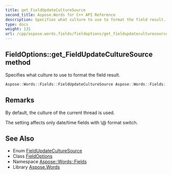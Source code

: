 ```yaml
---
title: get_FieldUpdateCultureSource
second_title: Aspose.Words for C++ API Reference
description: Specifies what culture to use to format the field result.
type: docs
weight: 131
url: /cpp/aspose.words.fields/fieldoptions/get_fieldupdateculturesource/
---
```

## FieldOptions::get_FieldUpdateCultureSource method


Specifies what culture to use to format the field result.

```cpp
Aspose::Words::Fields::FieldUpdateCultureSource Aspose::Words::Fields::FieldOptions::get_FieldUpdateCultureSource() const
```

## Remarks


By default, the culture of the current thread is used.

The setting affects only date/time fields with \\@ format switch. 
## See Also

* Enum [FieldUpdateCultureSource](../../fieldupdateculturesource/)
* Class [FieldOptions](../)
* Namespace [Aspose::Words::Fields](../../)
* Library [Aspose.Words](../../../)
